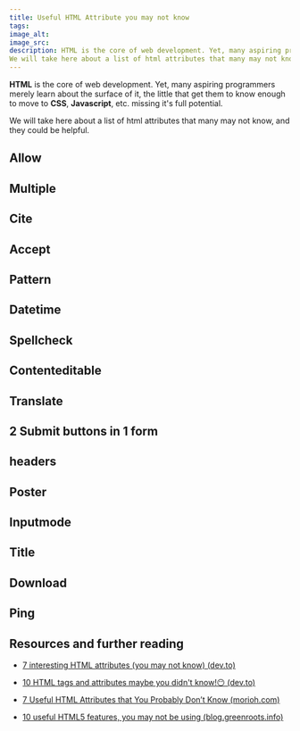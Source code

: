 ```yaml
---
title: Useful HTML Attribute you may not know
tags:
image_alt:
image_src:
description: HTML is the core of web development. Yet, many aspiring programmers merely learn about the surface of it, the little that get them to know enough to move to CSS, Javascript, etc. missing it's full potential
We will take here about a list of html attributes that many may not know, and they could be helpful
---
```


**HTML** is the core of web development. Yet, many aspiring programmers merely learn about the surface of it, the little that get them to know enough to move to **CSS**, **Javascript**, etc. missing it's full potential.

We will take here about a list of html attributes that many may not know, and they could be helpful.

## Allow

## Multiple

## Cite

## Accept

## Pattern

## Datetime

## Spellcheck

## Contenteditable

## Translate

## 2 Submit buttons in 1 form

## headers

## Poster

## Inputmode

## Title

## Download

## Ping

## Resources and further reading

- [7 interesting HTML attributes (you may not know) (dev.to)](https://dev.to/alvaromontoro/7-interesting-html-attributes-you-may-not-know-58j0)

- [10 HTML tags and attributes maybe you didn't know!😶 (dev.to)](https://dev.to/iftekhs/10-html-tags-and-attributes-maybe-you-didn-t-know-ake)

- [7 Useful HTML Attributes that You Probably Don’t Know (morioh.com)](https://morioh.com/p/ad609e587407)

- [10 useful HTML5 features, you may not be using (blog.greenroots.info)](https://blog.greenroots.info/10-useful-html5-features-you-may-not-be-using)

